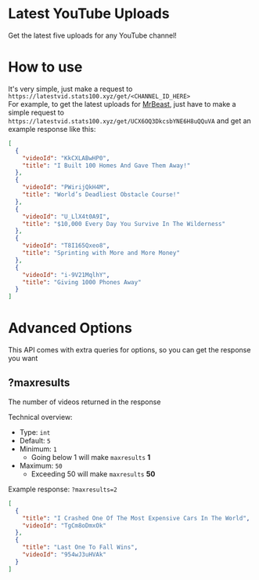 # Latest YouTube Uploads

Get the latest five uploads for any YouTube channel!

# How to use

It's very simple, just make a request to `https://latestvid.stats100.xyz/get/<CHANNEL_ID_HERE>`  
For example, to get the latest uploads for [MrBeast](https://youtube.com/@mrbeast), just have to make a simple request to `https://latestvid.stats100.xyz/get/UCX6OQ3DkcsbYNE6H8uQQuVA` and get an example response like this:

```json
[
  {
    "videoId": "KkCXLABwHP0",
    "title": "I Built 100 Homes And Gave Them Away!"
  },
  {
    "videoId": "PWirijQkH4M",
    "title": "World’s Deadliest Obstacle Course!"
  },
  {
    "videoId": "U_LlX4t0A9I",
    "title": "$10,000 Every Day You Survive In The Wilderness"
  },
  {
    "videoId": "T8I165Qxeo8",
    "title": "Sprinting with More and More Money"
  },
  {
    "videoId": "i-9V21MqlhY",
    "title": "Giving 1000 Phones Away"
  }
]
```

# Advanced Options

This API comes with extra queries for options, so you can get the response you want

## ?maxresults

The number of videos returned in the response

Technical overview:

- Type: `int`
- Default: `5`
- Minimum: `1`
  - Going below 1 will make `maxresults` **1**
- Maximum: `50`
  - Exceeding 50 will make `maxresults` **50**

Example response: `?maxresults=2`

```json
[
  {
    "title": "I Crashed One Of The Most Expensive Cars In The World",
    "videoId": "TgCm8oDmxOk"
  },
  {
    "title": "Last One To Fall Wins",
    "videoId": "954wJ3uHVAk"
  }
]
```
